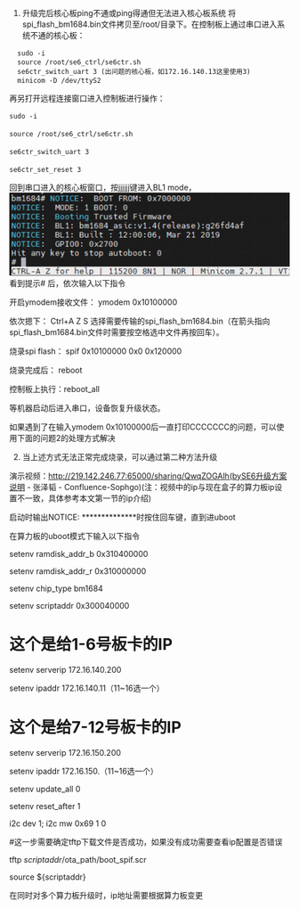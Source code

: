 1. 升级完后核心板ping不通或ping得通但无法进入核心板系统
  将spi_flash_bm1684.bin文件拷贝至/root/目录下。在控制板上通过串口进入系统不通的核心板：
```
  sudo -i
  source /root/se6_ctrl/se6ctr.sh
  se6ctr_switch_uart 3 (出问题的核心板，如172.16.140.13这里使用3)
  minicom -D /dev/ttyS2
```
  再另打开远程连接窗口进入控制板进行操作：
```
sudo -i

source /root/se6_ctrl/se6ctr.sh

se6ctr_switch_uart 3

se6ctr_set_reset 3
```
回到串口进入的核心板窗口，按jjjjjj键进入BL1 mode，
![image](https://github.com/GLSBZych97/fae-workbook/blob/main/SE6/SE6%E5%8D%87%E7%BA%A7/pics/fig6.png)
看到提示# 后，依次输入以下指令

开启ymodem接收文件： ymodem 0x10100000

依次摁下： Ctrl+A Z S 选择需要传输的spi_flash_bm1684.bin（在箭头指向spi_flash_bm1684.bin文件时需要按空格选中文件再按回车）。

烧录spi flash： spif 0x10100000 0x0 0x120000

烧录完成后： reboot

控制板上执行：reboot_all

等机器启动后进入串口，设备恢复升级状态。

如果遇到了在输入ymodem 0x10100000后一直打印CCCCCCC的问题，可以使用下面的问题2的处理方式解决


2. 当上述方式无法正常完成烧录，可以通过第二种方法升级

演示视频：http://219.142.246.77:65000/sharing/QwqZOGAlh(bySE6升级方案说明 - 张泽韬 - Confluence-Sophgo)(注：视频中的ip与现在盒子的算力板ip设置不一致，具体参考本文第一节的ip介绍)

启动时输出NOTICE:  **************时按住回车键，直到进uboot

在算力板的uboot模式下输入以下指令

setenv ramdisk_addr_b 0x310400000

setenv ramdisk_addr_r 0x310000000

setenv chip_type bm1684

setenv scriptaddr 0x300040000

# 这个是给1-6号板卡的IP

setenv serverip 172.16.140.200

setenv ipaddr 172.16.140.11（11~16选一个）

# 这个是给7-12号板卡的IP

setenv serverip 172.16.150.200

setenv ipaddr 172.16.150.（11~16选一个）

setenv update_all 0

setenv reset_after 1

i2c dev 1; i2c mw 0x69 1 0

#这一步需要确定tftp下载文件是否成功，如果没有成功需要查看ip配置是否错误

tftp ${scriptaddr} /$ota_path/boot_spif.scr

source ${scriptaddr}

在同时对多个算力板升级时，ip地址需要根据算力板变更

